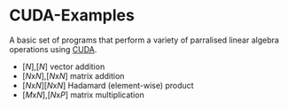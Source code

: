 # CUDA-Examples

A basic set of programs that perform a variety of parralised linear algebra operations using [CUDA](https://en.wikipedia.org/wiki/CUDA).
- [*N*],[*N*] vector addition
- [*N*x*N*],[*N*x*N*] matrix addition
- [*N*x*N*][*N*x*N*] Hadamard (element-wise) product
- [*M*x*N*],[*N*x*P*] matrix multiplication

